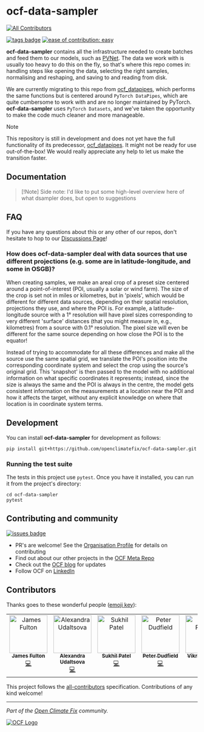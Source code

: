 # ocf-data-sampler
 
<!-- ALL-CONTRIBUTORS-BADGE:START - Do not remove or modify this section -->
[![All Contributors](https://img.shields.io/badge/all_contributors-5-orange.svg?style=flat-square)](#contributors-)
<!-- ALL-CONTRIBUTORS-BADGE:END -->

[![tags badge](https://img.shields.io/github/v/tag/openclimatefix/ocf-data-sampler?include_prereleases&sort=semver&color=FFAC5F)](https://github.com/openclimatefix/ocf-data-sampler/tags)
[![ease of contribution: easy](https://img.shields.io/badge/ease%20of%20contribution:%20easy-32bd50)](https://github.com/openclimatefix#how-easy-is-it-to-get-involved) 

**ocf-data-sampler** contains all the infrastructure needed to 
create batches and feed them to our models, such as 
[PVNet](https://github.com/openclimatefix/PVNet/). The data we work 
with is usually too heavy to do this on the fly, so that's where this repo
comes in: handling steps like opening the data, selecting the right
samples, normalising and reshaping, and saving to and reading 
from disk.

We are currently migrating to this repo from [ocf_datapipes](https://github.com/openclimatefix/ocf_datapipes/), which 
performs the same functions but is centered around `PyTorch DataPipes`, 
which are quite cumbersome to work with and are no longer maintained by
PyTorch. **ocf-data-sampler** uses `PyTorch Datasets`, and we've
taken the opportunity to make the code much cleaner and more manageable.

> [!Note]
> This repository is still in development and does not yet have the full 
> functionality of its predecessor, [ocf_datapipes](https://github.com/openclimatefix/ocf_datapipes/).
> It might not be ready for use out-of-the-box! We would really appreciate any help to let us make the transition faster.

## Documentation

> [!Note] Side note: I'd like to put some high-level overview here of what dsampler does, but open to suggestions


## FAQ

If you have any questions about this or any other of our repos,
don't hesitate to hop to our [Discussions Page](https://github.com/orgs/openclimatefix/discussions)!

### How does ocf-data-sampler deal with data sources that use different projections (e.g. some are in latitude-longitude, and some in OSGB)?

When creating samples, we make an areal crop of a 
preset size centered around a 
point-of-interest (POI, usually a solar or 
wind farm). The size of the crop is set not in 
miles or kilometres, but in 'pixels', which would
be different for different data sources, 
depending on their spatial resolution, projections 
they use, and where the POI is. For example, a
latitude-longitude source with a 1° 
resolution will have pixel sizes corresponding to
very different 'surface' distances (that you might
measure in, e.g., kilometres) from a source with 0.1°
resolution. The pixel size will even be 
different for the same source depending on how close 
the POI is to the equator!

Instead of trying to accommodate for all these 
differences and make all the source use the same 
spatial grid, we translate the POI's position 
into the corresponding coordinate system and 
select the crop using the source's original grid. 
This 'snapshot' is then passed to the model with
no additional information on what specific 
coordinates it represents; instead, since the 
size is always the same and the POI is always
in the centre, the model gets consistent 
information on the measurements at a location
near the POI and how it affects the target, 
without any explicit knowledge on where
that location is in coordinate system terms.





## Development

You can install **ocf-data-sampler** for development as follows:

``` 
pip install git+https://github.com/openclimatefix/ocf-data-sampler.git
```

### Running the test suite

The tests in this project use `pytest`. Once you have it installed, 
you can run it from the project's directory:

```
cd ocf-data-sampler
pytest
``` 

## Contributing and community

[![issues badge](https://img.shields.io/github/issues/openclimatefix/ocf-data-sampler?color=FFAC5F)](https://github.com/openclimatefix/ocf-data-sampler/issues?q=is%3Aissue+is%3Aopen+sort%3Aupdated-desc)

- PR's are welcome! See the [Organisation Profile](https://github.com/openclimatefix) for details on contributing
- Find out about our other projects in the [OCF Meta Repo](https://github.com/openclimatefix/ocf-meta-repo)
- Check out the [OCF blog](https://openclimatefix.org/blog) for updates
- Follow OCF on [LinkedIn](https://uk.linkedin.com/company/open-climate-fix)


## Contributors

Thanks goes to these wonderful people ([emoji key](https://allcontributors.org/docs/en/emoji-key)):

<!-- ALL-CONTRIBUTORS-LIST:START - Do not remove or modify this section -->
<!-- prettier-ignore-start -->
<!-- markdownlint-disable -->
<table>
  <tbody>
    <tr>
      <td align="center" valign="top" width="14.28%"><a href="https://github.com/dfulu"><img src="https://avatars.githubusercontent.com/u/41546094?v=4?s=100" width="100px;" alt="James Fulton"/><br /><sub><b>James Fulton</b></sub></a><br /><a href="https://github.com/openclimatefix/ocf-data-sampler/commits?author=dfulu" title="Code">💻</a></td>
      <td align="center" valign="top" width="14.28%"><a href="https://github.com/AUdaltsova"><img src="https://avatars.githubusercontent.com/u/43303448?v=4?s=100" width="100px;" alt="Alexandra Udaltsova"/><br /><sub><b>Alexandra Udaltsova</b></sub></a><br /><a href="https://github.com/openclimatefix/ocf-data-sampler/commits?author=AUdaltsova" title="Code">💻</a></td>
      <td align="center" valign="top" width="14.28%"><a href="https://github.com/Sukh-P"><img src="https://avatars.githubusercontent.com/u/42407101?v=4?s=100" width="100px;" alt="Sukhil Patel"/><br /><sub><b>Sukhil Patel</b></sub></a><br /><a href="https://github.com/openclimatefix/ocf-data-sampler/commits?author=Sukh-P" title="Code">💻</a></td>
      <td align="center" valign="top" width="14.28%"><a href="https://github.com/peterdudfield"><img src="https://avatars.githubusercontent.com/u/34686298?v=4?s=100" width="100px;" alt="Peter Dudfield"/><br /><sub><b>Peter Dudfield</b></sub></a><br /><a href="https://github.com/openclimatefix/ocf-data-sampler/commits?author=peterdudfield" title="Code">💻</a></td>
      <td align="center" valign="top" width="14.28%"><a href="https://github.com/VikramsDataScience"><img src="https://avatars.githubusercontent.com/u/45002417?v=4?s=100" width="100px;" alt="Vikram Pande"/><br /><sub><b>Vikram Pande</b></sub></a><br /><a href="https://github.com/openclimatefix/ocf-data-sampler/commits?author=VikramsDataScience" title="Code">💻</a></td>
    </tr>
  </tbody>
</table>

<!-- markdownlint-restore -->
<!-- prettier-ignore-end -->

<!-- ALL-CONTRIBUTORS-LIST:END -->

This project follows the [all-contributors](https://github.com/all-contributors/all-contributors) specification. Contributions of any kind welcome!

---

*Part of the [Open Climate Fix](https://github.com/orgs/openclimatefix/people) community.*

[![OCF Logo](https://cdn.prod.website-files.com/62d92550f6774db58d441cca/6324a2038936ecda71599a8b_OCF_Logo_black_trans.png)](https://openclimatefix.org)

